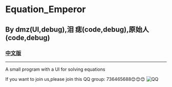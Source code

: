 # Equation_Emperor
## By dmz(UI,debug),泪 痣(code,debug),原始人(code,debug)
### [中文版](README_ZH.md)
-------
A small program with a UI for solving equations

If you want to join us,please join this QQ group: 736465688😊😊😊
![QQ](https://github.com/user-attachments/assets/483544f8-f43b-43d7-a08e-cf843e94a783,642*1140)
